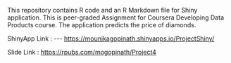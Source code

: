 This repository contains R code and an R Markdown file for Shiny application. This is peer-graded Assignment for Coursera Developing Data Products course. The application predicts the price of diamonds.


ShinyApp Link : ---  https://mounikagopinath.shinyapps.io/ProjectShiny/

Slide Link : https://rpubs.com/mogopinath/Project4


